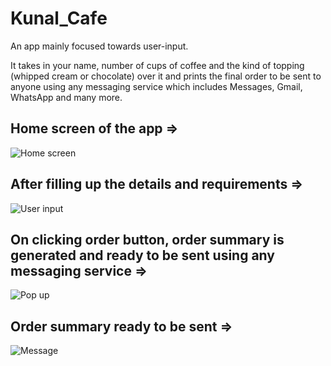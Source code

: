 # Kunal_Cafe


An app mainly focused towards user-input.

It takes in your name, number of cups of coffee and the kind of topping (whipped cream or chocolate) over it and prints the final order to be sent to anyone using any messaging service which includes Messages, Gmail, WhatsApp and many more.

## Home screen of the app =>

![Home screen](https://user-images.githubusercontent.com/77429521/132101223-f0eb2013-e209-4d20-88b1-b64332d3f547.jpg)

## After filling up the details and requirements =>

![User input](https://user-images.githubusercontent.com/77429521/132101270-41ae59c1-e76d-47a8-9e6d-3d19fda95a3d.jpg)

## On clicking order button, order summary is generated and ready to be sent using any messaging service =>

![Pop up](https://user-images.githubusercontent.com/77429521/132101357-8cf64954-112d-4ea2-8afb-5b04114f1032.jpg)

## Order summary ready to be sent =>

![Message](https://user-images.githubusercontent.com/77429521/132101393-b00ac825-05e9-4ac9-af7e-bfd0e44f07d0.jpg)

